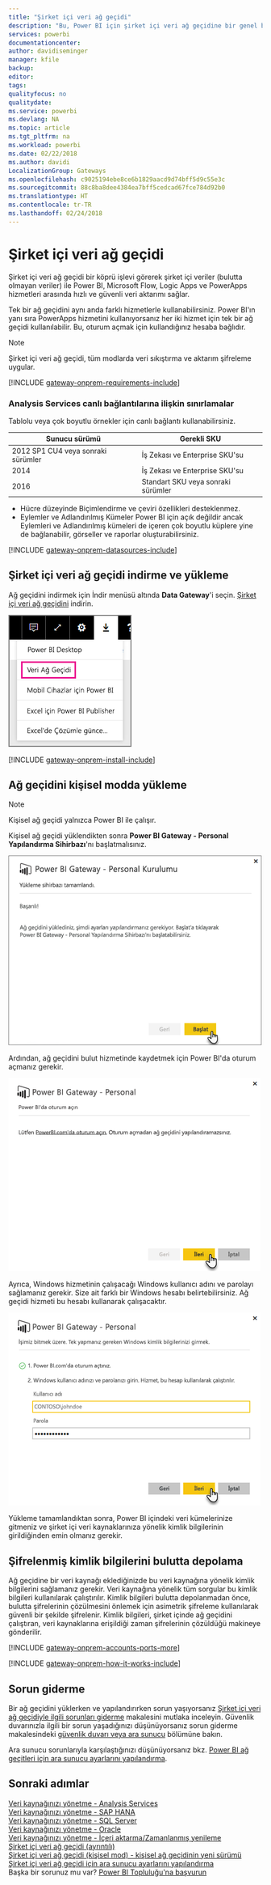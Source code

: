 ```yaml
---
title: "Şirket içi veri ağ geçidi"
description: "Bu, Power BI için şirket içi veri ağ geçidine bir genel bakıştır. DirectQuery veri kaynaklarıyla çalışmak için bu ağ geçidini kullanabilirsiniz. Bulut veri kümelerini şirket içi verilerle yenilemek için de bu ağ geçidini kullanabilirsiniz."
services: powerbi
documentationcenter: 
author: davidiseminger
manager: kfile
backup: 
editor: 
tags: 
qualityfocus: no
qualitydate: 
ms.service: powerbi
ms.devlang: NA
ms.topic: article
ms.tgt_pltfrm: na
ms.workload: powerbi
ms.date: 02/22/2018
ms.author: davidi
LocalizationGroup: Gateways
ms.openlocfilehash: c9025194ebe8ce6b1829aacd9d74bff5d9c55e3c
ms.sourcegitcommit: 88c8ba8dee4384ea7bff5cedcad67fce784d92b0
ms.translationtype: HT
ms.contentlocale: tr-TR
ms.lasthandoff: 02/24/2018
---
```

# <a name="on-premises-data-gateway"></a>Şirket içi veri ağ geçidi
Şirket içi veri ağ geçidi bir köprü işlevi görerek şirket içi veriler (bulutta olmayan veriler) ile Power BI, Microsoft Flow, Logic Apps ve PowerApps hizmetleri arasında hızlı ve güvenli veri aktarımı sağlar.

Tek bir ağ geçidini aynı anda farklı hizmetlerle kullanabilirsiniz. Power BI'ın yanı sıra PowerApps hizmetini kullanıyorsanız her iki hizmet için tek bir ağ geçidi kullanılabilir. Bu, oturum açmak için kullandığınız hesaba bağlıdır.

> [!NOTE]
> Şirket içi veri ağ geçidi, tüm modlarda veri sıkıştırma ve aktarım şifreleme uygular.
> 
> 

<!-- Shared Requirements Include -->
[!INCLUDE [gateway-onprem-requirements-include](./includes/gateway-onprem-requirements-include.md)]

### <a name="limitations-of-analysis-services-live-connections"></a>Analysis Services canlı bağlantılarına ilişkin sınırlamalar
Tablolu veya çok boyutlu örnekler için canlı bağlantı kullanabilirsiniz.

| **Sunucu sürümü** | **Gerekli SKU** |
| --- | --- |
| 2012 SP1 CU4 veya sonraki sürümler |İş Zekası ve Enterprise SKU'su |
| 2014 |İş Zekası ve Enterprise SKU'su |
| 2016 |Standart SKU veya sonraki sürümler |

* Hücre düzeyinde Biçimlendirme ve çeviri özellikleri desteklenmez.
* Eylemler ve Adlandırılmış Kümeler Power BI için açık değildir ancak Eylemleri ve Adlandırılmış kümeleri de içeren çok boyutlu küplere yine de bağlanabilir, görseller ve raporlar oluşturabilirsiniz.

<!-- Shared Install steps Include -->
[!INCLUDE [gateway-onprem-datasources-include](./includes/gateway-onprem-datasources-include.md)]

## <a name="download-and-install-the-on-premises-data-gateway"></a>Şirket içi veri ağ geçidi indirme ve yükleme
Ağ geçidini indirmek için İndir menüsü altında **Data Gateway**'i seçin. [Şirket içi veri ağ geçidini](http://go.microsoft.com/fwlink/?LinkID=820925) indirin.

![](media/service-gateway-onprem/powerbi-download-data-gateway.png)

<!-- Shared Install steps Include -->
[!INCLUDE [gateway-onprem-install-include](./includes/gateway-onprem-install-include.md)]

## <a name="install-the-gateway-in-personal-mode"></a>Ağ geçidini kişisel modda yükleme
> [!NOTE]
> Kişisel ağ geçidi yalnızca Power BI ile çalışır.
> 
> 

Kişisel ağ geçidi yüklendikten sonra **Power BI Gateway - Personal Yapılandırma Sihirbazı**'nı başlatmalısınız.

![](media/service-gateway-onprem/personal-gateway-launch-configuration.png)

Ardından, ağ geçidini bulut hizmetinde kaydetmek için Power BI'da oturum açmanız gerekir.

![](media/service-gateway-onprem/personal-gateway-signin.png)

Ayrıca, Windows hizmetinin çalışacağı Windows kullanıcı adını ve parolayı sağlamanız gerekir. Size ait farklı bir Windows hesabı belirtebilirsiniz. Ağ geçidi hizmeti bu hesabı kullanarak çalışacaktır.

![](media/service-gateway-onprem/personal-gateway-windows-service.png)

Yükleme tamamlandıktan sonra, Power BI içindeki veri kümelerinize gitmeniz ve şirket içi veri kaynaklarınıza yönelik kimlik bilgilerinin girildiğinden emin olmanız gerekir.

<a name="credentials"></a>

## <a name="storing-encrypted-credentials-in-the-cloud"></a>Şifrelenmiş kimlik bilgilerini bulutta depolama
Ağ geçidine bir veri kaynağı eklediğinizde bu veri kaynağına yönelik kimlik bilgilerini sağlamanız gerekir. Veri kaynağına yönelik tüm sorgular bu kimlik bilgileri kullanılarak çalıştırılır. Kimlik bilgileri bulutta depolanmadan önce, bulutta şifrelerinin çözülmesini önlemek için asimetrik şifreleme kullanılarak güvenli bir şekilde şifrelenir. Kimlik bilgileri, şirket içinde ağ geçidini çalıştıran, veri kaynaklarına erişildiği zaman şifrelerinin çözüldüğü makineye gönderilir.

<!-- Account and Port information -->
[!INCLUDE [gateway-onprem-accounts-ports-more](./includes/gateway-onprem-accounts-ports-more.md)]

<!-- How the gateway works -->
[!INCLUDE [gateway-onprem-how-it-works-include](./includes/gateway-onprem-how-it-works-include.md)]

## <a name="troubleshooting"></a>Sorun giderme
Bir ağ geçidini yüklerken ve yapılandırırken sorun yaşıyorsanız [Şirket içi veri ağ geçidiyle ilgili sorunları giderme](service-gateway-onprem-tshoot.md) makalesini mutlaka inceleyin. Güvenlik duvarınızla ilgili bir sorun yaşadığınızı düşünüyorsanız sorun giderme makalesindeki [güvenlik duvarı veya ara sunucu](service-gateway-onprem-tshoot.md#firewall-or-proxy) bölümüne bakın.

Ara sunucu sorunlarıyla karşılaştığınızı düşünüyorsanız bkz. [Power BI ağ geçitleri için ara sunucu ayarlarını yapılandırma](service-gateway-proxy.md).

## <a name="next-steps"></a>Sonraki adımlar
[Veri kaynağınızı yönetme - Analysis Services](service-gateway-enterprise-manage-ssas.md)  
[Veri kaynağınızı yönetme - SAP HANA](service-gateway-enterprise-manage-sap.md)  
[Veri kaynağınızı yönetme - SQL Server](service-gateway-enterprise-manage-sql.md)  
[Veri kaynağınızı yönetme - Oracle](service-gateway-onprem-manage-oracle.md)  
[Veri kaynağınızı yönetme - İçeri aktarma/Zamanlanmış yenileme](service-gateway-enterprise-manage-scheduled-refresh.md)  
[Şirket içi veri ağ geçidi (ayrıntılı)](service-gateway-onprem-indepth.md)  
[Şirket içi veri ağ geçidi (kişisel mod) - kişisel ağ geçidinin yeni sürümü](service-gateway-personal-mode.md)
[Şirket içi veri ağ geçidi için ara sunucu ayarlarını yapılandırma](service-gateway-proxy.md)  
Başka bir sorunuz mu var? [Power BI Topluluğu'na başvurun](http://community.powerbi.com/)

